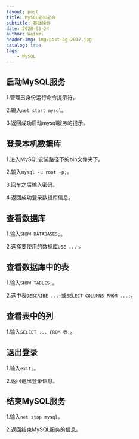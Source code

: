 ```yaml
---
layout: post
title: MySQL必知必会
subtitle: 基础操作
date: 2020-03-24
author: Weiami
header-img: img/post-bg-2017.jpg
catalog: true
tags:
    - MySQL
---
```


## 启动MySQL服务

1.管理员身份运行命令提示符。

2.输入`net start mysql`。

3.返回成功启动mysql服务的提示。

## 登录本机数据库

1.进入MySQL安装路径下的bin文件夹下。

2.输入`mysql -u root -p;`。

3.回车之后输入密码。

4.返回成功登录数据库信息。

## 查看数据库

1.输入`SHOW DATABASES;`。

2.选择要使用的数据库`USE ...;`。

## 查看数据库中的表

1.输入`SHOW TABLES;`。

2.选中表`DESCRIBE ...;`或`SELECT COLUMNS FROM ...;`。

## 查看表中的列

1.输入`SELECT ... FROM 表;`。

## 退出登录

1.输入`exit;`。

2.返回退出登录信息。

## 结束MySQL服务

1.输入`net stop mysql`。

2.返回结束MySQL服务的信息。





